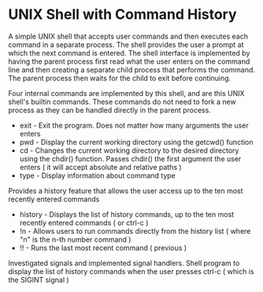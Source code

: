 # UNIX Shell with Command History
A simple UNIX shell that accepts user commands and then executes each command in a separate process. The shell provides the user a prompt at which the next command is entered. The shell interface is implemented by having the parent process first read what the user enters on the command line and then creating a separate child process that performs the command. The parent process then waits for the child to exit before continuing.

Four internal commands are implemented by this shell, and are this UNIX shell's builtin commands. These commands do not need to fork a new process as they can be handled directly in the parent process.
- exit - Exit the program. Does not matter how many arguments the user enters
- pwd - Display the current working directory using the getcwd() function
- cd - Changes the current working directory to the desired directory using the chdir() function. Passes chdir() the first argument the user enters ( it will accept absolute and relative paths )
- type - Display information about command type

Provides a history feature that allows the user access up to the ten most recently entered commands
- history - Displays the list of history commands, up to the ten most recently entered commands ( or ctrl-c ) 
- !n - Allows users to run commands directly from the history list ( where "n" is the n-th number command )
- !! - Runs the last most recent command ( previous )

Investigated signals and implemented signal handlers. Shell program to display the list of history commands when the user presses ctrl-c ( which is the SIGINT signal )

